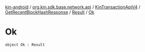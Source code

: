 [kin-android](../../../../index.md) / [org.kin.sdk.base.network.api](../../../index.md) / [KinTransactionApiV4](../../index.md) / [GetRecentBlockHashResponse](../index.md) / [Result](index.md) / [Ok](./-ok.md)

# Ok

`object Ok : Result`